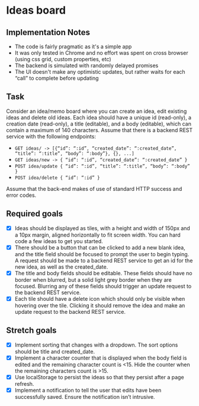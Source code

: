 # Ideas board

## Implementation Notes

- The code is fairly pragmatic as it's a simple app
- It was only tested in Chrome and no effort was spent on cross browser (using css grid, custom properties, etc)
- The backend is simulated with randomly delayed promises
- The UI doesn't make any optimistic updates, but rather waits for each “call” to complete before updating

## Task

Consider an idea/memo board where you can create an idea, edit existing ideas and delete old ideas. Each idea should have a unique id (read-only), a creation date (read-only), a title (editable), and a body (editable), which can contain a maximum of 140 characters. Assume that there is a backend REST service with the following endpoints:

- `GET ideas/ -> [{“id”: “:id”, “created_date”: “:created_date”, “title”: “:title”, “body”: “:body”}, {}, ...]`
- `GET ideas/new -> { “id”: “:id”, “created_date”: “:created_date” }`
- `POST idea/update { “id”: “:id”, “title”: “:title”, “body”: “:body” }`
- `POST idea/delete { “id”: “:id” }`

Assume that the back-end makes of use of standard HTTP success and error codes.

## Required goals

- [x] Ideas should be displayed as tiles, with a height and width of 150px and a 10px margin, aligned horizontally to fit screen width. You can hard code a few ideas to get you started.
- [x] There should be a button that can be clicked to add a new blank idea, and the title field should be focused to prompt the user to begin typing. A request should be made to a backend REST service to get an id for the new idea, as well as the created_date.
- [x] The title and body fields should be editable. These fields should have no border when blurred, but a solid light grey border when they are focused. Blurring any of these fields should trigger an update request to the backend REST service.
- [x] Each tile should have a delete icon which should only be visible when hovering over the tile. Clicking it should remove the idea and make an update request to the backend REST service.

## Stretch goals

- [x] Implement sorting that changes with a dropdown. The sort options should be title and created_date.
- [x] Implement a character counter that is displayed when the body field is edited and the remaining character count is <15. Hide the counter when the remaining characters count is >15.
- [x] Use localStorage to persist the ideas so that they persist after a page refresh.
- [x] Implement a notification to tell the user that edits have been successfully saved. Ensure the
      notification isn’t intrusive.
